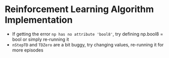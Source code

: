 # Reinforcement Learning Algorithm Implementation

- If getting the error `np has no attribute 'bool8'`, try defining np.bool8 = bool or simply re-running it
- `nStepTD` and `TDZero` are a bit buggy, try changing values, re-running it for more episodes
